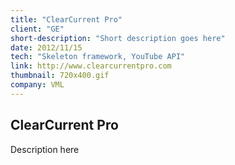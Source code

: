 ```yaml
---
title: "ClearCurrent Pro"
client: "GE"
short-description: "Short description goes here"
date: 2012/11/15
tech: "Skeleton framework, YouTube API"
link: http://www.clearcurrentpro.com
thumbnail: 720x400.gif
company: VML
---
```


## ClearCurrent Pro

Description here
